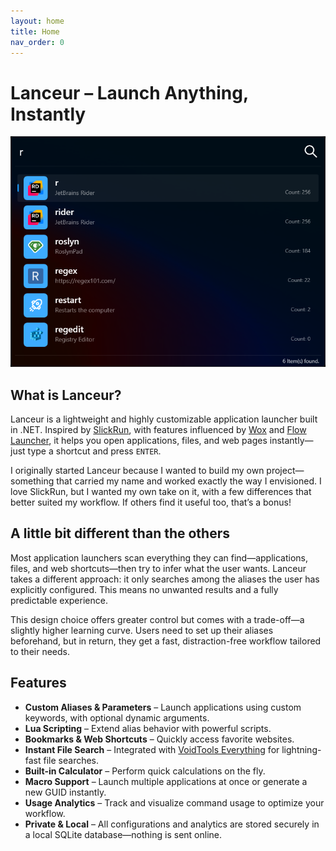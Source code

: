 ```yaml
---
layout: home
title: Home
nav_order: 0
---
```


# Lanceur – Launch Anything, Instantly  

![Lanceur](./assets/images/usermanual/search.png)

## What is Lanceur?  

Lanceur is a lightweight and highly customizable application launcher built in .NET. Inspired by [SlickRun](https://www.bayden.com/slickrun/), with features influenced by [Wox](https://github.com/Wox-launcher/Wox) and [Flow Launcher](https://www.flowlauncher.com/), it helps you open applications, files, and web pages instantly—just type a shortcut and press `ENTER`.  

I originally started Lanceur because I wanted to build my own project—something that carried my name and worked exactly the way I envisioned. I love SlickRun, but I wanted my own take on it, with a few differences that better suited my workflow. If others find it useful too, that’s a bonus!

## A little bit different than the others

Most application launchers scan everything they can find—applications, files, and web shortcuts—then try to infer what the user wants. Lanceur takes a different approach: it only searches among the aliases the user has explicitly configured. This means no unwanted results and a fully predictable experience.

This design choice offers greater control but comes with a trade-off—a slightly higher learning curve. Users need to set up their aliases beforehand, but in return, they get a fast, distraction-free workflow tailored to their needs.

## Features  

- **Custom Aliases & Parameters** – Launch applications using custom keywords, with optional dynamic arguments.  
- **Lua Scripting** – Extend alias behavior with powerful scripts.  
- **Bookmarks & Web Shortcuts** – Quickly access favorite websites.  
- **Instant File Search** – Integrated with [VoidTools Everything](https://www.voidtools.com/) for lightning-fast file searches.  
- **Built-in Calculator** – Perform quick calculations on the fly.  
- **Macro Support** – Launch multiple applications at once or generate a new GUID instantly.  
- **Usage Analytics** – Track and visualize command usage to optimize your workflow.  
- **Private & Local** – All configurations and analytics are stored securely in a local SQLite database—nothing is sent online.  
